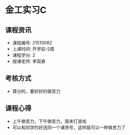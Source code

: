 # 金工实习C

## 课程资讯
- 课程编号: 21510082
- 上课时间: 开学前-2周
- 课程学分: 2
- 授课老师: 李双寿
  
## 考核方式
- 算分的，要好好的做苦力

## 课程心得
- 上午做苦力，下午做苦力，周末打游戏
- 可以和同学约好选同一个课序号，这样就可以一样做苦力了
